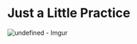 # Just a Little Practice
![undefined - Imgur](https://user-images.githubusercontent.com/25866852/132106576-b09a85f7-75bb-4a94-aaf9-46eda76174ee.gif)
